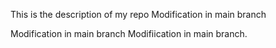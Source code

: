 This is the description of my repo
Modification in main branch

Modification in main branch
Modifiication in main branch.
